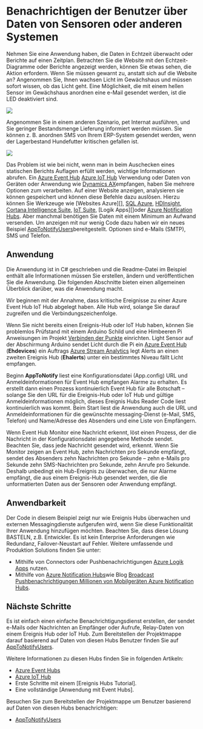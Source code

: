 <properties 
   pageTitle="Benachrichtigen der Benutzer über Daten von Sensoren oder andere Systeme | Microsoft Azure"
   description="Beschreibt das Ereignis Hubs Sensordaten Validierungsfehlern."
   services="event-hubs"
   documentationCenter="na"
   authors="spyrossak"
   manager="timlt"
   editor="" />
<tags 
   ms.service="event-hubs"
   ms.devlang="na"
   ms.topic="article"
   ms.tgt_pltfrm="na"
   ms.workload="na"
   ms.date="08/25/2016"
   ms.author="spyros;sethm" />

# <a name="notify-users-of-data-received-from-sensors-or-other-systems"></a>Benachrichtigen der Benutzer über Daten von Sensoren oder anderen Systemen

Nehmen Sie eine Anwendung haben, die Daten in Echtzeit überwacht oder Berichte auf einen Zeitplan. Betrachten Sie die Website mit den Echtzeit-Diagramme oder Berichte angezeigt werden, können Sie etwas sehen, die Aktion erfordern. Wenn Sie müssen gewarnt zu, anstatt sich auf die Website an? Angenommen Sie, Ihnen wachsen Licht im Gewächshaus und müssen sofort wissen, ob das Licht geht. Eine Möglichkeit, die mit einem hellen Sensor im Gewächshaus anordnen eine e-Mail gesendet werden, ist die LED deaktiviert sind.

![][1]

Angenommen Sie in einem anderen Szenario, pet Internat ausführen, und Sie geringer Bestandsmenge Lieferung informiert werden müssen. Sie können z. B. anordnen SMS von Ihrem ERP-System gesendet werden, wenn der Lagerbestand Hundefutter kritischen gefallen ist. 

![][2]

Das Problem ist wie bei nicht, wenn man in beim Auschecken eines statischen Berichts Auflagen erfüllt werden, wichtige Informationen abrufen. Ein [Azure Event Hub][] [Azure IoT Hub][] Verwendung oder Daten von Geräten oder Anwendung wie [Dynamics AX][]empfangen, haben Sie mehrere Optionen zum verarbeiten. Auf einer Website anzeigen, analysieren sie können gespeichert und können diese Befehle dazu auslösen. Hierzu können Sie Werkzeuge wie [Websites Azure][], [SQL Azure][], [HDInsight][], [Cortana Intelligence Suite][], [IoT Suite][], [Logik Apps][]oder [Azure Notification Hubs][]. Aber manchmal benötigen Sie Daten mit einem Minimum an Aufwand versenden. Um anzeigen mit nur wenig Code dazu haben wir ein neues Beispiel [AppToNotifyUsers][]bereitgestellt. Optionen sind e-Mails (SMTP), SMS und Telefon.

## <a name="application-structure"></a>Anwendung

Die Anwendung ist in C# geschrieben und die Readme-Datei im Beispiel enthält alle Informationen müssen Sie erstellen, ändern und veröffentlichen Sie die Anwendung. Die folgenden Abschnitte bieten einen allgemeinen Überblick darüber, was die Anwendung macht.

Wir beginnen mit der Annahme, dass kritische Ereignisse zu einer Azure Event Hub IoT Hub abgelegt haben. Alle Hub wird, solange Sie darauf zugreifen und die Verbindungszeichenfolge.

Wenn Sie nicht bereits einen Ereignis-Hub oder IoT Hub haben, können Sie problemlos Prüfstand mit einem Arduino Schild und eine Himbeeren Pi Anweisungen im Projekt [Verbinden der Punkte](https://github.com/Azure/connectthedots) einrichten. Light Sensor auf der Abschirmung Arduino sendet Licht durch die Pi ein [Azure Event Hub][] (**Ehdevices**) ein Auftrags [Azure Stream Analytics](https://azure.microsoft.com/services/stream-analytics/) legt Alerts an einen zweiten Ereignis Hub (**Ehalerts**) unter ein bestimmtes Niveau fällt Licht empfangen.

Beginn **AppToNotify** liest eine Konfigurationsdatei (App.config) URL und Anmeldeinformationen für Event Hub empfangen Alarme zu erhalten. Es erstellt dann einen Prozess kontinuierlich Event Hub für alle Botschaft – solange Sie den URL für die Ereignis-Hub oder IoT Hub und gültige Anmeldeinformationen möglich, dieses Ereignis Hubs Reader Code liest kontinuierlich was kommt. Beim Start liest die Anwendung auch die URL und Anmeldeinformationen für die gewünschte messaging-Dienst (e-Mail, SMS, Telefon) und Name/Adresse des Absenders und eine Liste von Empfängern.

Wenn Event Hub Monitor eine Nachricht erkennt, löst einen Prozess, der die Nachricht in der Konfigurationsdatei angegebene Methode sendet. Beachten Sie, dass jede Nachricht gesendet wird, erkennt. Wenn Sie Monitor zeigen an Event Hub, zehn Nachrichten pro Sekunde empfängt, sendet des Absenders zehn Nachrichten pro Sekunde – zehn e-Mails pro Sekunde zehn SMS-Nachrichten pro Sekunde, zehn Anrufe pro Sekunde. Deshalb unbedingt ein Hub-Ereignis zu überwachen, die nur Alarme empfängt, die aus einem Ereignis-Hub gesendet werden, die die unformatierten Daten aus der Sensoren oder Anwendung empfängt.

## <a name="applicability"></a>Anwendbarkeit

Der Code in diesem Beispiel zeigt nur wie Ereignis Hubs überwachen und externen Messagingdienste aufgerufen wird, wenn Sie diese Funktionalität Ihrer Anwendung hinzufügen möchten. Beachten Sie, dass diese Lösung BASTELN, z.B. Entwickler. Es ist kein Enterprise Anforderungen wie Redundanz, Failover-Neustart auf Fehler. Weitere umfassende und Produktion Solutions finden Sie unter:

- Mithilfe von Connectors oder Pushbenachrichtigungen [Azure Logik Apps](../app-service-logic/app-service-logic-connectors-list.md) nutzen.
- Mithilfe von [Azure Notification Hubs](https://msdn.microsoft.com/library/azure/jj927170.aspx)wie Blog [Broadcast Pushbenachrichtigungen Millionen von Mobilgeräten Azure Notification Hubs](http://weblogs.asp.net/scottgu/broadcast-push-notifications-to-millions-of-mobile-devices-using-windows-azure-notification-hubs). 

## <a name="next-steps"></a>Nächste Schritte

Es ist einfach einen einfache Benachrichtigungsdienst erstellen, der sendet e-Mails oder Nachrichten an Empfänger oder Aufrufe, Relay-Daten von einem Ereignis Hub oder IoT Hub. Zum Bereitstellen der Projektmappe darauf basierend auf Daten von diesen Hubs Benutzer finden Sie auf [AppToNotifyUsers][].

Weitere Informationen zu diesen Hubs finden Sie in folgenden Artikeln:

- [Azure Event Hubs]
- [Azure IoT Hub]
- Erste Schritte mit einem [Ereignis Hubs Tutorial].
- Eine vollständige [Anwendung mit Event Hubs].

Besuchen Sie zum Bereitstellen der Projektmappe um Benutzer basierend auf Daten von diesen Hubs benachrichtigen:

- [AppToNotifyUsers][]

[Ereignis-Hubs Lernprogramm]: event-hubs-csharp-ephcs-getstarted.md
[Azure IoT Hub]: https://azure.microsoft.com/services/iot-hub/
[Azure Event Hubs]: https://azure.microsoft.com/services/event-hubs/
[Azure Event Hub]: https://azure.microsoft.com/services/event-hubs/
[beispielanwendung, Ereignis Hubs verwendet]: https://code.msdn.microsoft.com/Service-Bus-Event-Hub-286fd097
[AppToNotifyUsers]: https://github.com/Azure-Samples/event-hubs-dotnet-user-notifications
[Dynamics AX]: http://www.microsoft.com/dynamics/erp-ax-overview.aspx
[Azure Websites]: https://azure.microsoft.com/services/app-service/web/
[SQL Azure]: https://azure.microsoft.com/services/sql-database/
[HDInsight]: https://azure.microsoft.com/services/hdinsight/
[Cortana Intelligence Suite]: http://www.microsoft.com/server-cloud/cortana-analytics-suite/Overview.aspx?WT.srch=1&WT.mc_ID=SEM_lLFwOJm3&bknode=BlueKai
[IoT Suite]: https://azure.microsoft.com/solutions/iot-suite/
[Logik-Apps]: https://azure.microsoft.com/services/app-service/logic/
[Azure Notification Hubs]: https://azure.microsoft.com/services/notification-hubs/
[Azure Stream Analytics]: https://azure.microsoft.com/services/stream-analytics/
 
[1]: ./media/event-hubs-sensors-notify-users/event-hubs-sensor-alert.png
[2]: ./media/event-hubs-sensors-notify-users/event-hubs-erp-alert.png